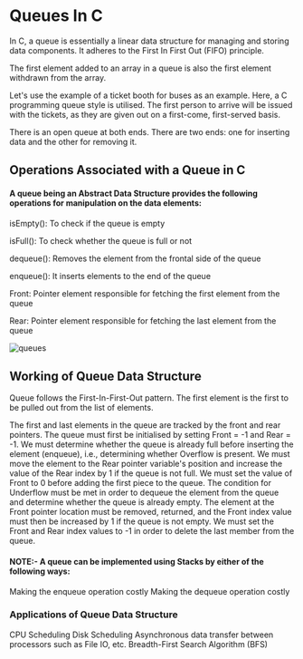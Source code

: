 # Queues In C

In C, a queue is essentially a linear data structure for managing and storing data components. It adheres to the First In First Out (FIFO) principle.

The first element added to an array in a queue is also the first element withdrawn from the array.

Let's use the example of a ticket booth for buses as an example. Here, a C programming queue style is utilised. The first person to arrive will be issued with the tickets, as they are given out on a first-come, first-served basis.

There is an open queue at both ends. There are two ends: one for inserting data and the other for removing it.

## Operations Associated with a Queue in C

#### A queue being an Abstract Data Structure provides the following operations for manipulation on the data elements:

isEmpty(): To check if the queue is empty

isFull(): To check whether the queue is full or not

dequeue(): Removes the element from the frontal side of the queue

enqueue(): It inserts elements to the end of the queue

Front: Pointer element responsible for fetching the first element from the queue

Rear: Pointer element responsible for fetching the last element from the queue

![queues](https://user-images.githubusercontent.com/124857399/234080225-021bd7ab-7fb8-4860-a8ad-864990fa5677.png)


## Working of Queue Data Structure


Queue follows the First-In-First-Out pattern. The first element is the first to be pulled out from the list of elements.

The first and last elements in the queue are tracked by the front and rear pointers.
The queue must first be initialised by setting Front = -1 and Rear = -1.
We must determine whether the queue is already full before inserting the element (enqueue), i.e., determining whether Overflow is present. We must move the element to the Rear pointer variable's position and increase the value of the Rear index by 1 if the queue is not full. We must set the value of Front to 0 before adding the first piece to the queue.
The condition for Underflow must be met in order to dequeue the element from the queue and determine whether the queue is already empty. The element at the Front pointer location must be removed, returned, and the Front index value must then be increased by 1 if the queue is not empty. We must set the Front and Rear index values to -1 in order to delete the last member from the queue.

#### NOTE:- A queue can be implemented using Stacks by either of the following ways:

Making the enqueue operation costly
Making the dequeue operation costly


### Applications of Queue Data Structure

CPU Scheduling
Disk Scheduling
Asynchronous data transfer between processors such as File IO, etc.
Breadth-First Search Algorithm (BFS)


